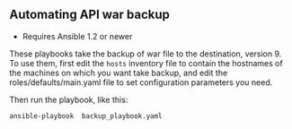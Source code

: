 ## Automating API war backup

- Requires Ansible 1.2 or newer


These playbooks take the backup of war file to the destination,
version 9. To use them, first edit the `hosts` inventory file to contain the
hostnames of the machines on which you want take backup, and edit the 
roles/defaults/main.yaml  file to set  configuration parameters you need.

Then run the playbook, like this:

	ansible-playbook  backup_playbook.yaml